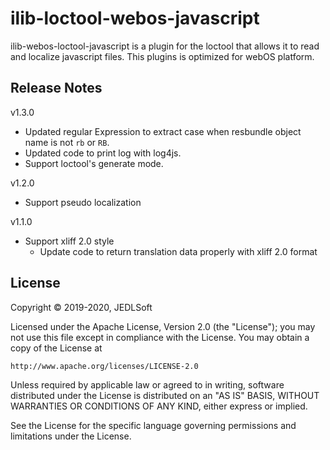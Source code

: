 # ilib-loctool-webos-javascript

ilib-webos-loctool-javascript is a plugin for the loctool that
allows it to read and localize javascript files. This plugins is optimized for webOS platform.

## Release Notes
v1.3.0
* Updated regular Expression to extract case when resbundle object name is not `rb` or `RB`.
* Updated code to print log with log4js.
* Support loctool's generate mode.

v1.2.0
* Support pseudo localization

v1.1.0
* Support xliff 2.0 style
   * Update code to return translation data properly with xliff 2.0 format


## License

Copyright © 2019-2020, JEDLSoft

Licensed under the Apache License, Version 2.0 (the "License");
you may not use this file except in compliance with the License.
You may obtain a copy of the License at

    http://www.apache.org/licenses/LICENSE-2.0

Unless required by applicable law or agreed to in writing, software
distributed under the License is distributed on an "AS IS" BASIS,
WITHOUT WARRANTIES OR CONDITIONS OF ANY KIND, either express or implied.

See the License for the specific language governing permissions and
limitations under the License.